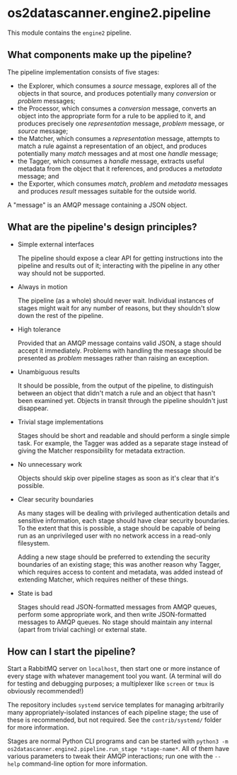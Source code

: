 # os2datascanner.engine2.pipeline

This module contains the `engine2` pipeline.

## What components make up the pipeline?

The pipeline implementation consists of five stages:

* the Explorer, which consumes a *source* message, explores all of the objects
  in that source, and produces potentially many *conversion* or *problem*
  messages;
* the Processor, which consumes a *conversion* message, converts an object into
  the appropriate form for a rule to be applied to it, and produces precisely
  one *representation* message, *problem* message, or *source* message;
* the Matcher, which consumes a *representation* message, attempts to match a
  rule against a representation of an object, and produces potentially many
  *match* messages and at most one *handle* message;
* the Tagger, which consumes a *handle* message, extracts useful metadata from
  the object that it references, and produces a *metadata* message; and
* the Exporter, which consumes *match*, *problem* and *metadata* messages and
  produces *result* messages suitable for the outside world.

A "message" is an AMQP message containing a JSON object.

## What are the pipeline's design principles?

* Simple external interfaces

  The pipeline should expose a clear API for getting instructions into the
  pipeline and results out of it; interacting with the pipeline in any other
  way should not be supported.

* Always in motion

  The pipeline (as a whole) should never wait. Individual instances of stages
  might wait for any number of reasons, but they shouldn't slow down the rest
  of the pipeline.

* High tolerance

  Provided that an AMQP message contains valid JSON, a stage should accept it
  immediately. Problems with handling the message should be presented as
  *problem* messages rather than raising an exception.

* Unambiguous results

  It should be possible, from the output of the pipeline, to distinguish
  between an object that didn't match a rule and an object that hasn't been
  examined yet. Objects in transit through the pipeline shouldn't just
  disappear.

* Trivial stage implementations

  Stages should be short and readable and should perform a single simple task.
  For example, the Tagger was added as a separate stage instead of giving the
  Matcher responsibility for metadata extraction.

* No unnecessary work

  Objects should skip over pipeline stages as soon as it's clear that it's
  possible.

* Clear security boundaries

  As many stages will be dealing with privileged authentication details and
  sensitive information, each stage should have clear security boundaries. To
  the extent that this is possible, a stage should be capable of being run as
  an unprivileged user with no network access in a read-only filesystem.

  Adding a new stage should be preferred to extending the security boundaries
  of an existing stage; this was another reason why Tagger, which requires
  access to content and metadata, was added instead of extending Matcher,
  which requires neither of these things.

* State is bad

  Stages should read JSON-formatted messages from AMQP queues, perform some
  appropriate work, and then write JSON-formatted messages to AMQP queues. No
  stage should maintain any internal (apart from trivial caching) or external
  state.

## How can I start the pipeline?

Start a RabbitMQ server on `localhost`, then start one or more instance of
every stage with whatever management tool you want. (A terminal will do for
testing and debugging purposes; a multiplexer like `screen` or `tmux` is
obviously recommended!)

The repository includes `systemd` service templates for managing arbitrarily
many appropriately-isolated instances of each pipeline stage; the use of these
is recommended, but not required. See the `contrib/systemd/` folder for more
information.

Stages are normal Python CLI programs and can be started with `python3 -m
os2datascanner.engine2.pipeline.run_stage *stage-name*`. All of them have
various parameters to tweak their AMQP interactions; run one with the `--help`
command-line option for more information.

